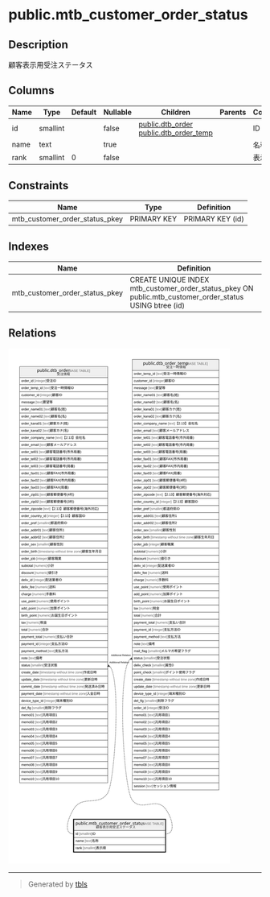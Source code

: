 # public.mtb_customer_order_status

## Description

顧客表示用受注ステータス

## Columns

| Name | Type | Default | Nullable | Children | Parents | Comment |
| ---- | ---- | ------- | -------- | -------- | ------- | ------- |
| id | smallint |  | false | [public.dtb_order](public.dtb_order.md) [public.dtb_order_temp](public.dtb_order_temp.md) |  | ID |
| name | text |  | true |  |  | 名称 |
| rank | smallint | 0 | false |  |  | 表示順 |

## Constraints

| Name | Type | Definition |
| ---- | ---- | ---------- |
| mtb_customer_order_status_pkey | PRIMARY KEY | PRIMARY KEY (id) |

## Indexes

| Name | Definition |
| ---- | ---------- |
| mtb_customer_order_status_pkey | CREATE UNIQUE INDEX mtb_customer_order_status_pkey ON public.mtb_customer_order_status USING btree (id) |

## Relations

![er](public.mtb_customer_order_status.svg)

---

> Generated by [tbls](https://github.com/k1LoW/tbls)
